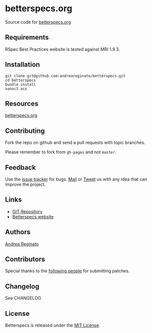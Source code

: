 # betterspecs.org

Source code for [betterspecs.org](http://betterspecs.org)

## Requirements

RSpec Best Practices website is tested against MRI 1.9.3.


## Installation

    git clone git@github.com:andreareginato/betterspecs.git
    cd betterspecs
    bundle install
    nanoc3 aco

## Resources

[betterspecs.org](http://betterspecs.org)

## Contributing

Fork the repo on github and send a pull requests with topic branches.

Please remember to fork from `gh-pages` and not `master`.

## Feedback

Use the [issue tracker](https://github.com/andreareginato/betterspecs/issues) for bugs.
[Mail](mailto:andrea.reginato@gmail.com) or [Tweet](http://twitter.com/andreareginato)
us with any idea that can improve the project.

## Links

* [GIT Repository](https://github.com/andreareginato/betterspecs)
* [Betterspecs website](http://betterspecs.org)

## Authors

[Andrea Reginato](http://twitter.com/andreareginato)

## Contributors

Special thanks to the [following people](https://github.com/andreareginato/betterspecs/contributors) for submitting patches.

## Changelog

See CHANGELOG

## License

Betterspecs is released under the [MIT License](http://www.opensource.org/licenses/MIT).

